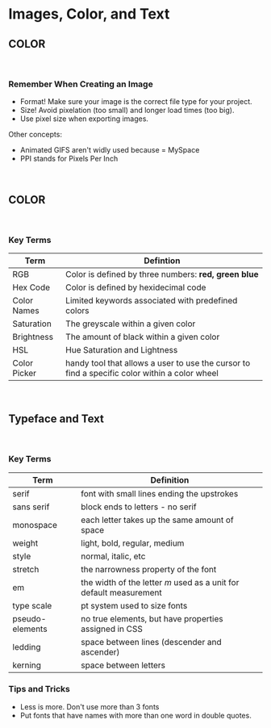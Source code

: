 # Images, Color, and Text

## COLOR

&nbsp;


### Remember When Creating an Image

- Format! Make sure your image is the correct file type for your project.
- Size! Avoid pixelation (too small) and longer load times (too big).
- Use pixel size when exporting images.

Other concepts:

- Animated GIFS aren't widly used because = MySpace
- PPI stands for Pixels Per Inch

&nbsp;



## COLOR

&nbsp;


### Key Terms

Term | Defintion
----- | -----
RGB | Color is defined by three numbers: **red, green blue**
Hex Code | Color is defined by hexidecimal code
Color Names | Limited keywords associated with predefined colors
Saturation | The greyscale within a given color
Brightness | The amount of black within a given color
HSL | Hue Saturation and Lightness
Color Picker | handy tool that allows a user to use the cursor to find a specific color within a color wheel

&nbsp;


## Typeface and Text

&nbsp;


### Key Terms

Term | Definition
----- | -----
serif | font with small lines ending the upstrokes
sans serif | block ends to letters - no serif
monospace | each letter takes up the same amount of space
weight | light, bold, regular, medium
style | normal, italic, etc
stretch | the narrowness property of the font
em | the width of the letter *m* used as a unit for default measurement
type scale | pt system used to size fonts
pseudo-elements | no true elements, but have properties assigned in CSS
ledding | space between lines (descender and ascender)
kerning | space between letters

### Tips and Tricks

- Less is more. Don't use more than 3 fonts
- Put fonts that have names with more than one word in double quotes.



